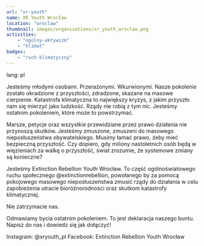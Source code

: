 ```yaml
---
url: "xr-youth"
name: XR Youth Wrocław 
location: "wroclaw"
thumbnail: images/organizations/xr_youth_wroclaw.png
activities:
    - "ogolny-aktywizm"
    - "klimat"
badges:
    - "ruch-klimatyczny"
---         
```

lang: pl

Jesteśmy młodymi osobami. Przerażonymi. Wkurwionymi. Nasze pokolenie zostało okradzione z przyszłości, zdradzone, skazane na masowe cierpienie. Katastrofa klimatyczna to największy kryzys, z jakim przyszło nam się mierzyć jako ludzkość. Rządy nie robią z tym nic. Jesteśmy ostatnim pokoleniem, które może to powstrzymać.

Marsze, petycje oraz wszystkie przewidziane przez prawo działania nie przynoszą skutków. Jesteśmy zmuszone, zmuszeni do masowego nieposłuszeństwa obywatelskiego. Musimy łamać prawo, żeby mieć bezpieczną przyszłość. Czy dopiero, gdy miliony nastoletnich osób będą w więzieniach za walkę o przyszłość, świat zrozumie, że systemowe zmiany są konieczne?

Jesteśmy Extinction Rebellion Youth Wrocław. To część ogólnoświatowego ruchu społecznego @extinctionrebellion, powołanego by za pomocą pokojowego masowego nieposłuszeństwa zmusić rządy do działania w celu zapobieżenia utracie bioróżnorodności oraz skutkom katastrofy klimatycznej.

Nie zatrzymacie nas.

Odmawiamy bycia ostatnim pokoleniem. To jest deklaracja naszego buntu. Napisz do nas i dowiedz się jak dołączyć!

Instagram: @xryouth_pl
Facebook: Extinction Rebellion Youth Wrocław

